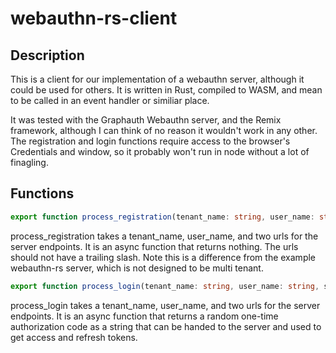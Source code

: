 # webauthn-rs-client

## Description
This is a client for our implementation of a webauthn server, although it could be used for others.
It is written in Rust, compiled to WASM, and mean to be called in an event handler or similiar place.

It was tested with the Graphauth Webauthn server, and the Remix framework, although I can think of no
reason it wouldn't work in any other. The registration and login functions require access to the browser's
Credentials and window, so it probably won't run in node without a lot of finagling.

## Functions
```ts
export function process_registration(tenant_name: string, user_name: string, start_register_url: string, finish_register_url: string): Promise<void>;
```
process_registration takes a tenant_name, user_name, and two urls for the server endpoints. It is an async function that returns nothing. The urls should not have a trailing slash. Note this is a difference from the example webauthn-rs server, which is not designed
to be multi tenant.

```ts
export function process_login(tenant_name: string, user_name: string, start_login_url: string, finish_login_url: string): Promise<string>;
```
process_login takes a tenant_name, user_name, and two urls for the server endpoints. It is an async function that returns a random one-time authorization code as a string that can be handed to the server and used to get access and refresh tokens.

